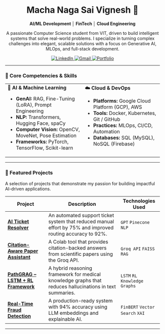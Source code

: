 <div align="center">

  <h1>Macha Naga Sai Vignesh 👋</h1>
  
  <strong>AI/ML Development │ FinTech │ Cloud Engineering</strong>
  
  <p>
    A passionate Computer Science student from VIT, driven to build intelligent systems that solve real-world problems. I specialize in turning complex challenges into elegant, scalable solutions with a focus on Generative AI, MLOps, and full-stack development.
  </p>

  <div>
    <a href="https://www.linkedin.com/in/your-profile" target="_blank">
      <img src="https://img.shields.io/badge/LinkedIn-0077B5?style=for-the-badge&logo=linkedin&logoColor=white" alt="LinkedIn"/>
    </a>
    <a href="mailto:saivigneshmacha@gmail.com">
      <img src="https://img.shields.io/badge/Gmail-D14836?style=for-the-badge&logo=gmail&logoColor=white" alt="Gmail"/>
    </a>
    <a href="YOUR_PORTFOLIO_URL" target="_blank"> <!-- Replace with your deployed portfolio URL -->
      <img src="https://img.shields.io/badge/Portfolio-3b82f6?style=for-the-badge&logo=google-chrome&logoColor=white" alt="Portfolio"/>
    </a>
  </div>

</div>

---

### 🚀 Core Competencies & Skills

<table>
  <tr>
    <td valign="top" width="50%">
      <strong>🤖 AI & Machine Learning</strong>
      <ul>
        <li><strong>GenAI:</strong> RAG, Fine-Tuning (LoRA), Prompt Engineering</li>
        <li><strong>NLP:</strong> Transformers, Hugging Face, spaCy</li>
        <li><strong>Computer Vision:</strong> OpenCV, MoveNet, Pose Estimation</li>
        <li><strong>Frameworks:</strong> PyTorch, TensorFlow, Scikit-learn</li>
      </ul>
    </td>
    <td valign="top" width="50%">
      <strong>☁️ Cloud & DevOps</strong>
      <ul>
        <li><strong>Platforms:</strong> Google Cloud Platform (GCP), AWS</li>
        <li><strong>Tools:</strong> Docker, Kubernetes, Git / GitHub</li>
        <li><strong>Practices:</strong> MLOps, CI/CD, Automation</li>
        <li><strong>Databases:</strong> SQL (MySQL), NoSQL (Firebase)</li>
      </ul>
    </td>
  </tr>
</table>

---

### 🌟 Featured Projects

A selection of projects that demonstrate my passion for building impactful AI-driven applications.

| Project                               | Description                                                                                             | Technologies Used                        |
| ------------------------------------- | ------------------------------------------------------------------------------------------------------- | ---------------------------------------- |
| **[AI Ticket Resolver][1]** | An automated support ticket system that reduced manual effort by 75% and improved routing accuracy to 92%. | `GPT` `Pinecone` `NLP`                   |
| **[Citation-Aware Paper Assistant][2]** | A Colab tool that provides citation-backed answers from scientific papers using the Groq API.              | `Groq API` `FAISS` `RAG`                 |
| **[PathGRAG – LSTM + RL Framework][3]** | A hybrid reasoning framework for medical knowledge graphs that reduces hallucinations in text summaries.     | `LSTM` `RL` `Knowledge Graphs`           |
| **[Real-Time Fraud Detection][4]** | A production-ready system with 94% accuracy using LLM embeddings and explainable AI.                   | `FinBERT` `Vector Search` `XAI`          |

[1]: https://github.com/saivigneshmn/support-ticket-AI
[2]: https://github.com/saivigneshmn/citation-aware-paper-assistant
[3]: https://github.com/saivigneshmn/PathGRAG-Graph-Based-Reasoning-with-RL-LSTM
[4]: https://github.com/saivigneshmn/llm-fraud-detection-system-ai

---

